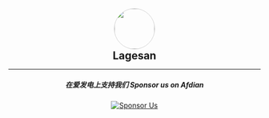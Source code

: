 <div align="center">
    <img src="https://lagesan.github.io/images/OBS.png" 
         width="80" height="80" 
         style="border-radius: 50%; border: 1px solid lightgrey;">
         <h2 style="margin:0 0;">Lagesan</h2>
</div>
<hr>

<div align="center">
    
##### 在爱发电上支持我们 Sponsor us on Afdian
    
[![Sponsor Us](https://img.shields.io/badge/Sponsor%20Us-%23fa5477?style=for-the-badge&logo=github&logoColor=white)](https://afdian.com/a/lagesan)

</div>
